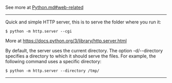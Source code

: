 
See more at [Python.md#web-related](https://github.com/panchul/workspace/blob/master/doc/Python.md#web-related)

---

Quick and simple HTTP server, this is to serve the folder where you run it:

    $ python -m http.server --cgi

More at https://docs.python.org/3/library/http.server.html

By default, the server uses the current directory. The option -d/--directory specifies a directory to which it should serve the files. For example, the following command uses a specific directory:

    $ python -m http.server --directory /tmp/

---
